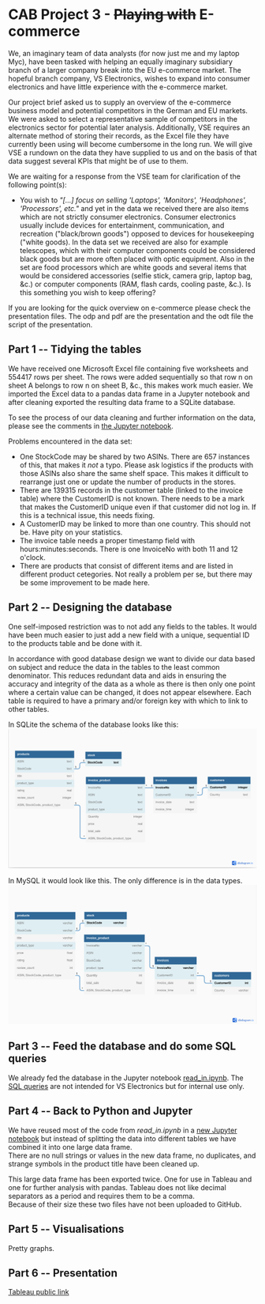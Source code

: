 # CAB Project 3 - ~~Playing with~~ E-commerce

We, an imaginary team of data analysts (for now just me and my laptop Myc), have been tasked with helping an equally imaginary subsidiary branch of a larger company break into the EU e-commerce market. The hopeful branch company, VS Electronics, wishes to expand into consumer electronics and have little experience with the e-commerce market.

Our project brief asked us to supply an overview of the e-commerce business model and potential competitors in the German and EU markets. We were asked to select a representative sample of competitors in the electronics sector for potential later analysis. Additionally, VSE requires an alternate method of storing their records, as the Excel file they have currently been using will become cumbersome in the long run. We will give VSE a rundown on the data they have supplied to us and on the basis of that data suggest several KPIs that might be of use to them.

We are waiting for a response from the VSE team for clarification of the following point(s):
* You wish to *"[...] focus on selling 'Laptops', 'Monitors', 'Headphones', 'Processors', etc."* and yet in the data we received there are also items which are not strictly consumer electronics. Consumer electronics usually include devices for entertainment, communication, and recreation ("black/brown goods") opposed to devices for housekeeping ("white goods). In the data set we received are also for example telescopes, which with their computer components could be considered black goods but are more often placed with optic equipment. Also in the set are food processors which are white goods and several items that would be considered accessories (selfie stick, camera grip, laptop bag, &c.) or computer components (RAM, flash cards, cooling paste, &c.). Is this something you wish to keep offering?

If you are looking for the quick overview on e-commerce please check the presentation files. The odp and pdf are the presentation and the odt file the script of the presentation.

## Part 1 -- Tidying the tables
We have received one Microsoft Excel file containing five worksheets and 554417 rows per sheet. The rows were added sequentially so that row n on sheet A belongs to row n on sheet B, &c., this makes work much easier. We imported the Excel data to a pandas data frame in a Jupyter notebook and after cleaning exported the resulting data frame to a SQLite database. 

To see the process of our data cleaning and further information on the data, please see the comments in [the Jupyter notebook](read_in.ipynb).

Problems encountered in the data set:
* One StockCode may be shared by two ASINs. There are 657 instances of this, that makes it *not* a typo. Please ask logistics if the products with those ASINs also share the same shelf space. This makes it difficult to rearrange just one or update the number of products in the stores.
* There are 139315 records in the customer table (linked to the invoice table) where the CustomerID is not known. There needs to be a mark that makes the CustomerID unique even if that customer did not log in. If this is a technical issue, this needs fixing.
* A CustomerID may be linked to more than one country. This should not be. Have pity on your statistics.
* The invoice table needs a proper timestamp field with hours:minutes:seconds. There is one InvoiceNo with both 11 and 12 o'clock.
* There are products that consist of different items and are listed in different product cetegories. Not really a problem per se, but there may be some improvement to be made here.

## Part 2 -- Designing the database
One self-imposed restriction was to not add any fields to the tables. It would have been much easier to just add a new field with a unique, sequential ID to the products table and be done with it.

In accordance with good database design we want to divide our data based on subject and reduce the data in the tables to the least common denominator. This reduces redundant data and aids in ensuring the accuracy and integrity of the data as a whole as there is then only one point where a certain value can be changed, it does not appear elsewhere. Each table is required to have a primary and/or foreign key with which to link to other tables.

In SQLite the schema of the database looks like this:
![SQLite schema](/schemas/schema_sqlite.jpg?raw=true)

In MySQL it would look like this. The only difference is in the data types.
![MySQL schema](/schemas/schema_mysql.jpg?raw=true)

## Part 3 -- Feed the database and do some SQL queries
We already fed the database in the Jupyter notebook [read_in.ipynb](read_in.ipynb). The [SQL queries](sql_task_questions.txt) are not intended for VS Electronics but for internal use only.

## Part 4 -- Back to Python and Jupyter
We have reused most of the code from *read_in.ipynb* in a [new Jupyter notebook](ecom_eda.ipynb) but instead of splitting the data into different tables we have combined it into one large data frame.<br />
There are no null strings or values in the new data frame, no duplicates, and strange symbols in the product title have been cleaned up.

This large data frame has been exported twice. One for use in Tableau and one for further analysis with pandas. Tableau does not like decimal separators as a period and requires them to be a comma.<br />
Because of their size these two files have not been uploaded to GitHub.

## Part 5 -- Visualisations
Pretty graphs.

## Part 6 -- Presentation

[Tableau public link](https://public.tableau.com/app/profile/jessica.baldwin/viz/CAB_ecom_dash_16524324413270/Dashboard2?publish=yes)
